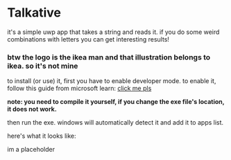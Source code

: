 # Talkative
it's a simple uwp app that takes a string and reads it.
if you do some weird combinations with letters you can get interesting results!
### btw the logo is the ikea man and that illustration belongs to ikea. so it's not mine


to install (or use) it, first you have to enable developer mode. to enable it, follow this guide from microsoft learn: [click me pls](https://learn.microsoft.com/en-us/windows/apps/get-started/enable-your-device-for-development)

**note: you need to compile it yourself, if you change the exe file's location, it does not work.**

then run the exe. windows will automatically detect it and add it to apps list.

here's what it looks like: 

im  a  placeholder
